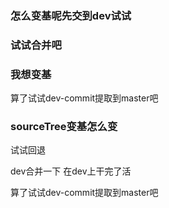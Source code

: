 ### 怎么变基呢先交到dev试试
### 试试合并吧
### 我想变基

算了试试dev-commit提取到master吧


### sourceTree变基怎么变

试试回退



dev合并一下
在dev上干完了活   


算了试试dev-commit提取到master吧
